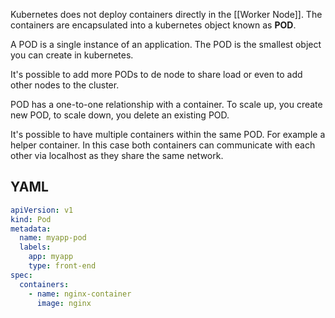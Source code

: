 Kubernetes does not deploy containers directly in the [[Worker Node]]. The containers are encapsulated into a kubernetes object known as **POD**.

A POD is a single instance of an application. The POD is the smallest object you can create in kubernetes.

It's possible to add more PODs to de node to share load or even to add other nodes to the cluster.

POD has a one-to-one relationship with a container. To scale up, you create new POD, to scale down, you delete an existing POD.

It's possible to have multiple containers within the same POD. For example a helper container. In this case both containers can communicate with each other via localhost as they share the same network.

## YAML

```yaml
apiVersion: v1
kind: Pod
metadata:
  name: myapp-pod
  labels:
    app: myapp
    type: front-end
spec:
  containers:
    - name: nginx-container
      image: nginx
```